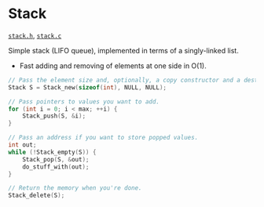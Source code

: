 # Stack

[`stack.h`](./../src/stack.h), [`stack.c`](./../src/stack.c)

Simple stack (LIFO queue), implemented in terms of a singly-linked list.

- Fast adding and removing of elements at one side in O(1).

```C
// Pass the element size and, optionally, a copy constructor and a destructor for initialization.
Stack S = Stack_new(sizeof(int), NULL, NULL);

// Pass pointers to values you want to add.
for (int i = 0; i < max; ++i) {
    Stack_push(S, &i);
}

// Pass an address if you want to store popped values.
int out;
while (!Stack_empty(S)) {
    Stack_pop(S, &out);
    do_stuff_with(out);
}

// Return the memory when you're done.
Stack_delete(S);
```
